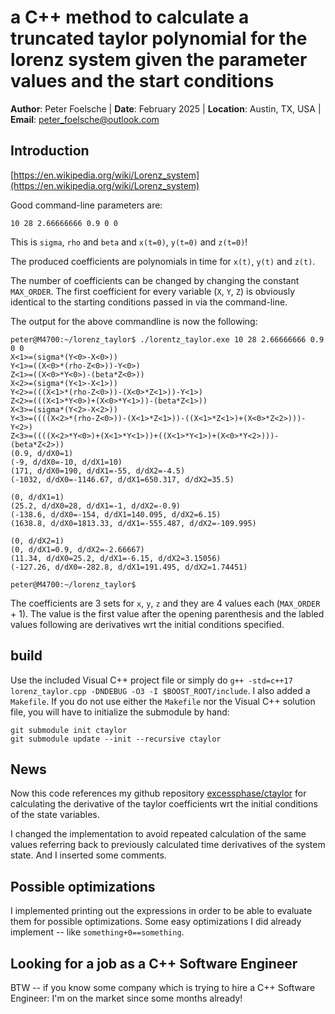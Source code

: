 # a C++ method to calculate a truncated taylor polynomial for the lorenz system given the parameter values and the start conditions


**Author**: Peter Foelsche |
**Date**: February 2025 |
**Location**: Austin, TX, USA |
**Email**: [peter_foelsche@outlook.com](mailto:peter_foelsche@outlook.com)

## Introduction

[https://en.wikipedia.org/wiki/Lorenz_system](https://en.wikipedia.org/wiki/Lorenz_system)

Good command-line parameters are:

`10 28 2.66666666 0.9 0 0`

This is `sigma`, `rho` and `beta` and `x(t=0)`, `y(t=0)` and `z(t=0)`!

The produced coefficients are polynomials in time for `x(t)`, `y(t)` and `z(t)`.

The number of coefficients can be changed by changing the constant `MAX_ORDER`. The first coefficient for every variable (`X`, `Y`, `Z`) is obviously identical to the starting conditions passed in via the command-line.

The output for the above commandline is now the following:
```
peter@M4700:~/lorenz_taylor$ ./lorentz_taylor.exe 10 28 2.66666666 0.9 0 0
X<1>=(sigma*(Y<0>-X<0>))
Y<1>=((X<0>*(rho-Z<0>))-Y<0>)
Z<1>=((X<0>*Y<0>)-(beta*Z<0>))
X<2>=(sigma*(Y<1>-X<1>))
Y<2>=(((X<1>*(rho-Z<0>))-(X<0>*Z<1>))-Y<1>)
Z<2>=(((X<1>*Y<0>)+(X<0>*Y<1>))-(beta*Z<1>))
X<3>=(sigma*(Y<2>-X<2>))
Y<3>=((((X<2>*(rho-Z<0>))-(X<1>*Z<1>))-((X<1>*Z<1>)+(X<0>*Z<2>)))-Y<2>)
Z<3>=((((X<2>*Y<0>)+(X<1>*Y<1>))+((X<1>*Y<1>)+(X<0>*Y<2>)))-(beta*Z<2>))
(0.9, d/dX0=1)
(-9, d/dX0=-10, d/dX1=10)
(171, d/dX0=190, d/dX1=-55, d/dX2=-4.5)
(-1032, d/dX0=-1146.67, d/dX1=650.317, d/dX2=35.5)

(0, d/dX1=1)
(25.2, d/dX0=28, d/dX1=-1, d/dX2=-0.9)
(-138.6, d/dX0=-154, d/dX1=140.095, d/dX2=6.15)
(1638.8, d/dX0=1813.33, d/dX1=-555.487, d/dX2=-109.995)

(0, d/dX2=1)
(0, d/dX1=0.9, d/dX2=-2.66667)
(11.34, d/dX0=25.2, d/dX1=-6.15, d/dX2=3.15056)
(-127.26, d/dX0=-282.8, d/dX1=191.495, d/dX2=1.74451)

peter@M4700:~/lorenz_taylor$
```

The coefficients are 3 sets for `x`, `y`, `z` and they are 4 values each (`MAX_ORDER` + 1). The value is the first value after the opening parenthesis and the labled values following are derivatives wrt the initial conditions specified.
## build

Use the included Visual C++ project file or simply do `g++ -std=c++17 lorenz_taylor.cpp -DNDEBUG -O3 -I $BOOST_ROOT/include`.
I also added a `Makefile`.
If you do not use either the `Makefile` nor the Visual C++ solution file, you will have to initialize the submodule by hand:
```
git submodule init ctaylor
git submodule update --init --recursive ctaylor
```

## News

Now this code references my github repository [excessphase/ctaylor](https://github.com/ExcessPhase/ctaylor) for calculating the derivative of the taylor coefficients wrt the initial conditions of the state variables.


I changed the implementation to avoid repeated calculation of the same values referring back to previously calculated time derivatives of the system state.
And I inserted some comments.

## Possible optimizations

I implemented printing out the expressions in order to be able to evaluate them for possible optimizations.
Some easy optimizations I did already implement -- like `something+0==something`.

## Looking for a job as a C++ Software Engineer

BTW -- if you know some company which is trying to hire a C++ Software Engineer: I'm on the market since some months already!
